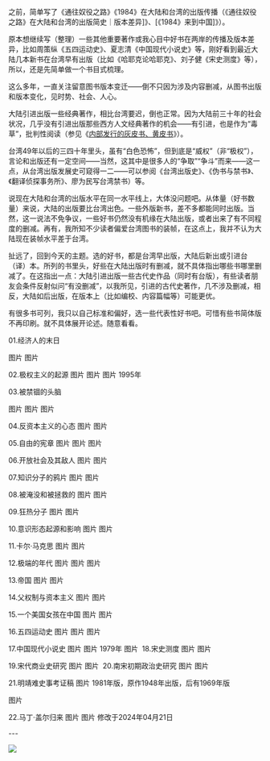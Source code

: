 

之前，简单写了《通往奴役之路》《1984》在大陆和台湾的出版传播（《通往奴役之路》在大陆和台湾的出版简史｜版本差异]》、[《1984》来到中国]》）。


原本想继续写（整理）一些其他重要著作或我心目中好书在两岸的传播及版本差异，比如周策纵《五四运动史》、夏志清《中国现代小说史》等，刚好看到最近大陆几本新书在台湾早有出版（比如《哈耶克论哈耶克》、刘子健《宋史测度》等），所以，还是先简单做一个书目式梳理。



这么多年，一直关注留意图书版本变迁——倒不只因为涉及内容删减，从图书出版和版本变化，见时势、社会、人心。



大陆引进出版一些经典著作，相比台湾要迟，倒也正常。因为大陆前三十年的社会状况，几乎没有引进出版那些西方人文经典著作的机会——有引进，也是作为“毒草”，批判性阅读（参见《[内部发行的灰皮书、黄皮书](https://mp.weixin.qq.com/s?__biz=MzI4ODQ2OTA4Mw==&mid=2247484835&idx=1&sn=1300126c4a2dc9cf2a2e9b42f21f130a&scene=21#wechat_redirect)》）。



台湾49年以后的三四十年里头，虽有“白色恐怖”，但到底是“威权”（非“极权”），言论和出版还有一定空间——当然，这其中是很多人的“争取”“争斗”而来——这一点，从台湾出版发展史可窥得一二——可以参阅《台湾出版史》、《伪书与禁书》、《翻译侦探事务所》、廖为民写台湾禁书）等。



说现在大陆和台湾的出版水平在同一水平线上，大体没问题吧。从体量（好书数量）来说，大陆的出版要比台湾出色。一些外版新书，差不多都能同时出版。当然，这一说法不免争议，一些好书仍然没有机缘在大陆出版，或者出来了有不同程度的删减。再有，我所知不少读者偏爱台湾图书的装帧，在这点上，我并不认为大陆现在装帧水平差于台湾。



扯远了，回到今天的主题。选的好书，都是台湾早出版，大陆后新出或引进台（译）本。所列的书里头，好些在大陆出版时有删减，就不具体指出哪些书哪里删减了。在这指出一点：大陆引进出版一些古代史作品（同时有台版），有些读者朋友会条件反射似问“有没删减”，以我所见，引进的古代史著作，几不涉及删减，相反，大陆如后出版，在版本上（比如编校、内容篇幅等）可能更优。



有很多书可列，我只以自己标准和偏好，选一些代表性好书吧。可惜有些书简体版不再印刷。就不具体展开论述。随意看看。





01.经济人的末日

图片​
图片

02.极权主义的起源​
图片
图片
图片
1995年​

03.被禁锢的头脑

图片​
图片​
图片

04.反资本主义的心态
图片
图片

05.自由的宪章
图片
图片​
图片

06.开放社会及其敌人
图片
图片

07.知识分子的鸦片
图片
图片

08.被淹没和被拯救的
图片​
图片

09.狂热分子
图片​
图片

10.意识形态起源和影响
图片
图片​

11.卡尔·马克思
图片
图片

12.极端的年代
图片
图片​
图片

13.帝国
图片
图片​

14.父权制与资本主义
图片
图片

15.一个美国女孩在中国
图片
图片​

16.五四运动史
图片
图片​
图片​

17.中国现代小说史
图片
图片​
1979年
图片​
​
18.宋史测度
图片
图片

19.宋代商业史研究
图片
图片​
​
20.南宋初期政治史研究
图片
图片

21.明靖难史事考证稿
图片
1981年版，原作1948年出版，后有1969年版

图片​​

22.马丁·盖尔归来
图片
图片​
修改于2024年04月21日

​---

![](https://img.shields.io/badge/反转阅读-微信公众号-00b86c)